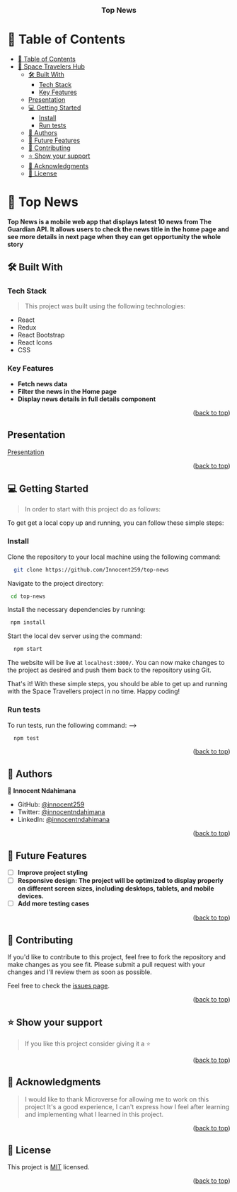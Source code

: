 <a name="readme-top"></a>

<div align="center">
  <br/>

  <h3><b>Top News</b></h3>

</div>


# 📗 Table of Contents

- [📗 Table of Contents](#-table-of-contents)
- [📖 Space Travelers Hub](#-space-travelers-hub)
  - [🛠 Built With ](#-built-with-)
    - [Tech Stack ](#tech-stack-)
    - [Key Features ](#key-features-)
  <!-- - [🚀 Live Demo ](#-live-demo-) -->
  - [Presentation ](#-presentation-)
  - [💻 Getting Started ](#-getting-started-)
    - [Install](#install)
    - [Run tests](#run-tests)
  - [👥 Authors ](#-authors-)
  - [🔭 Future Features ](#-future-features-)
  - [🤝 Contributing ](#-contributing-)
  - [⭐️ Show your support ](#️-show-your-support-)
  - [🙏 Acknowledgments ](#-acknowledgments-)
  - [📝 License ](#-license-)

<!-- PROJECT DESCRIPTION -->

# 📖 Top News<a name="about-project"></a>

**Top News is a mobile web app that displays latest 10 news from The Guardian API. It allows users to check the news title in the home page and see more details in next page when they can get opportunity the whole story**

## 🛠 Built With <a name="built-with"></a>

### Tech Stack <a name="tech-stack"></a>

> This project was built using the following technologies:

- React
- Redux
- React Bootstrap
- React Icons
- CSS

<!-- Features -->

### Key Features <a name="key-features"></a>

- **Fetch news data**
- **Filter the news in the Home page**
- **Display news details in full details component**

<p align="right">(<a href="#readme-top">back to top</a>)</p>


<!-- ## 🚀 Live Demo <a name="live-demo"></a>

<a href="https://quiet-buttercream-e947d3.netlify.app/">Live demo</a
<p align="right">(<a href="#readme-top">back to top</a>)</p> -->

## Presentation <a name="presentation"></a>

<a href="https://www.loom.com/share/aa7afc18fefe40a888e5a81addd670ca?sid=b43b4e0a-1f55-4e04-a40c-0fa2dd290338">Presentation</a>

<p align="right">(<a href="#readme-top">back to top</a>)</p>

<!-- GETTING STARTED -->

## 💻 Getting Started <a name="getting-started"></a>

> In order to start with this project do as follows:

To get get a local copy up and running, you can follow these simple steps:

### Install

Clone the repository to your local machine using the following command:

```sh
  git clone https://github.com/Innocent259/top-news
```

Navigate to the project directory:

```sh
 cd top-news
```

Install the necessary dependencies by running:

```sh
 npm install
```

Start the local dev server using the command:

```sh
  npm start
```

The website will be live at `localhost:3000/`. You can now make changes to the project as desired and push them back to the repository using Git.

That's it! With these simple steps, you should be able to get up and running with the Space Travellers project in no time. Happy coding!

### Run tests

To run tests, run the following command: -->



```sh
  npm test
```


<p align="right">(<a href="#readme-top">back to top</a>)</p>

<!-- AUTHORS -->

## 👥 Authors <a name="authors"></a>

<!-- > Mention all of the collaborators of this project. -->
👤 **Innocent Ndahimana**

- GitHub: [@innocent259](https://github.com/Innocent259)
- Twitter: [@innocentndahimana](https://www.linkedin.com/in/innocent259/)
- LinkedIn: [@innocentndahimana](https://twitter.com/ndahimana259)

<p align="right">(<a href="#readme-top">back to top</a>)</p>

<!-- FUTURE FEATURES -->

## 🔭 Future Features <a name="future-features"></a>

<!-- > Describe 1 - 3 features you will add to the project. -->

- [ ] **Improve project styling**
- [ ] **Responsive design: The project will be optimized to display properly on different screen sizes, including desktops, tablets, and mobile devices.**
- [ ] **Add more testing cases**

<p align="right">(<a href="#readme-top">back to top</a>)</p>

<!-- CONTRIBUTING -->

## 🤝 Contributing <a name="contributing"></a>

If you'd like to contribute to this project, feel free to fork the repository and make changes as you see fit. Please submit a pull request with your changes and I'll review them as soon as possible.

Feel free to check the [issues page](../../issues/).

<p align="right">(<a href="#readme-top">back to top</a>)</p>

<!-- SUPPORT -->

## ⭐️ Show your support <a name="support"></a>

> If you like this project consider giving it a ⭐️

<p align="right">(<a href="#readme-top">back to top</a>)</p>

<!-- ACKNOWLEDGEMENTS -->

## 🙏 Acknowledgments <a name="acknowledgements"></a>

> I would like to thank Microverse for allowing me to work on this project It's a good experience, I can't express how I feel after learning and implementing what I learned in this project.

<p align="right">(<a href="#readme-top">back to top</a>)</p>


<!-- FAQ (optional) -->

## 📝 License <a name="license"></a>

This project is [MIT](MIT.md) licensed.

<p align="right">(<a href="#readme-top">back to top</a>)</p>